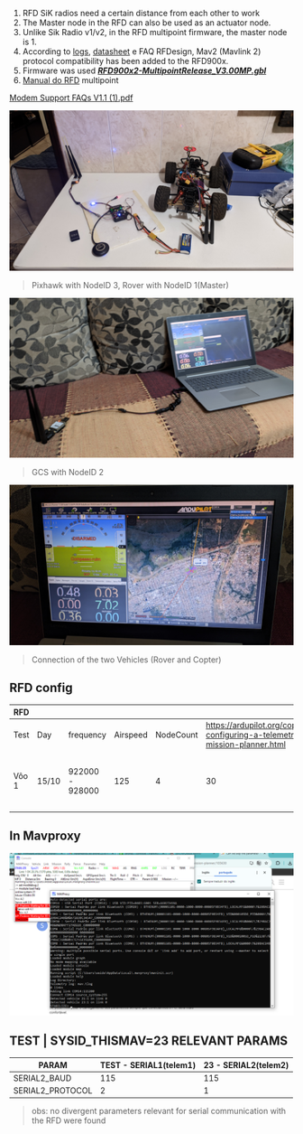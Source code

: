 


1. RFD SiK radios need a certain distance from each other to work
2. The Master node in the RFD can also be used as an actuator node.
3. Unlike Sik Radio v1/v2, in the RFD multipoint firmware, the master node is 1.
4. According to [logs](https://files.rfdesign.com.au/Files/firmware/RFD%20X%20modems%20SiK%20V2.X%20release%20notes.txt), [datasheet](https://files.rfdesign.com.au/Files/documents/RFD900%20DataSheet.pdf) e FAQ RFDesign, Mav2 (Mavlink 2) protocol compatibility has been added to the RFD900x.
5. Firmware was used ***[RFD900x2-MultipointRelease_V3.00MP.gbl](https://files.rfdesign.com.au/Files/firmware/RFD900x2-MultipointRelease_V3.00MP.gbl)***
6. [Manual do RFD](https://files.rfdesign.com.au/Files/documents/RFD900x%20Multipoint%20User%20Manual%20V1.1.pdf) multipoint

[Modem Support FAQs V1.1 (1).pdf](RFD900x%20radios%2099d54dca739748468d48f41d4b6bb27b/Modem_Support_FAQs_V1.1_(1).pdf)

![PXL_20231230_010125302.NIGHT.jpg](RFD900x%20radios%2099d54dca739748468d48f41d4b6bb27b/PXL_20231230_010125302.NIGHT.jpg)

> Pixhawk with NodeID 3, Rover with NodeID 1(Master)
> 

![PXL_20231230_010136203.NIGHT.jpg](RFD900x%20radios%2099d54dca739748468d48f41d4b6bb27b/PXL_20231230_010136203.NIGHT.jpg)

> GCS with NodeID 2
> 

![PXL_20231230_010350764.jpg](RFD900x%20radios%2099d54dca739748468d48f41d4b6bb27b/PXL_20231230_010350764.jpg)

> Connection of the two Vehicles (Rover and Copter)
> 

## RFD config

| RFD |  |  |  |  |  |  |  |  |  |
| --- | --- | --- | --- | --- | --- | --- | --- | --- | --- |
| Test | Day | frequency | Airspeed | NodeCount | https://ardupilot.org/copter/docs/common-configuring-a-telemetry-radio-using-mission-planner.html | Duty Cicle | Serial Speed | Firmware | Status |
| Vôo 1 | 15/10 | 922000 - 928000 | 125 | 4 | 30 | 40:followed(NodeID3) - 40:repeater(NodeID1) - 10:follower(NodeID4) - 10:GS(NodeID2) | 115 | https://files.rfdesign.com.au/Files/firmware/RFD900x2-MultipointRelease_V3.00MP.gbl |  |

## In Mavproxy

![rfdMPMavProxy.png](RFD900x%20radios%2099d54dca739748468d48f41d4b6bb27b/rfdMPMavProxy.png)

## TEST | SYSID_THISMAV=23 RELEVANT PARAMS

| PARAM | TEST - SERIAL1(telem1) | 23 - SERIAL2(telem2) |
| --- | --- | --- |
| SERIAL2_BAUD | 115 | 115 |
| SERIAL2_PROTOCOL | 2 | 1 |

> obs: no divergent parameters relevant for serial communication with the RFD were found
>
